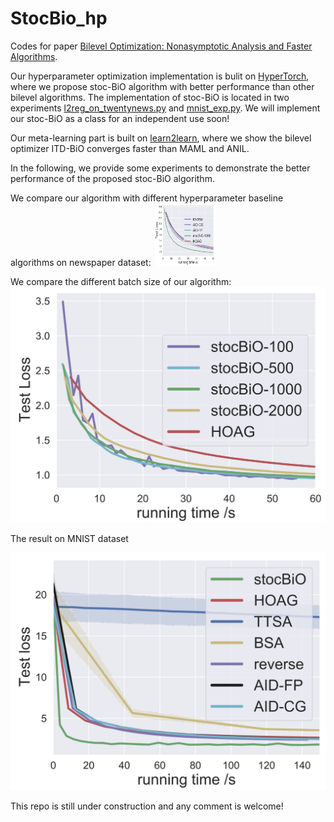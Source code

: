 # StocBio_hp
Codes for paper [Bilevel Optimization: Nonasymptotic Analysis and Faster Algorithms](https://arxiv.org/pdf/2010.07962.pdf).

Our hyperparameter optimization implementation is bulit on [HyperTorch](https://github.com/prolearner/hypertorch), where we propose stoc-BiO algorithm with better performance than other bilevel algorithms.
The implementation of stoc-BiO is located in two experiments [l2reg_on_twentynews.py](https://github.com/JunjieYang97/StocBio_hp/tree/master/experimental/l2reg_on_twentynews.py) and [mnist_exp.py](https://github.com/JunjieYang97/StocBio_hp/tree/master/experimental/mnist_exp.py). We will implement our stoc-BiO as a class for an independent use soon!  

Our meta-learning part is built on [learn2learn](https://github.com/learnables/learn2learn), where we show the bilevel optimizer ITD-BiO converges faster than MAML and ANIL.

In the following, we provide some experiments to demonstrate the better performance of the proposed stoc-BiO algorithm. 

We compare our algorithm with different hyperparameter baseline algorithms on newspaper dataset:
<img src="./results/test_loss_alg.png" width="100" height="100">

We compare the different batch size of our algorithm:
![Algorithm_Comparison](./results/test_loss_batch.png)

The result on MNIST dataset

![Algorithm_Comparison](./results/test_loss_mnist.png)

This repo is still under construction and any comment is welcome! 
